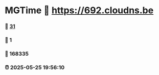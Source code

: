 # MGTime :link: https://692.cloudns.be 
### :page_facing_up: [31](https://692.cloudns.be/tag.html) 
### :speech_balloon: 1 
### :hibiscus: 168335 
### :alarm_clock: 2025-05-25 19:56:10 
